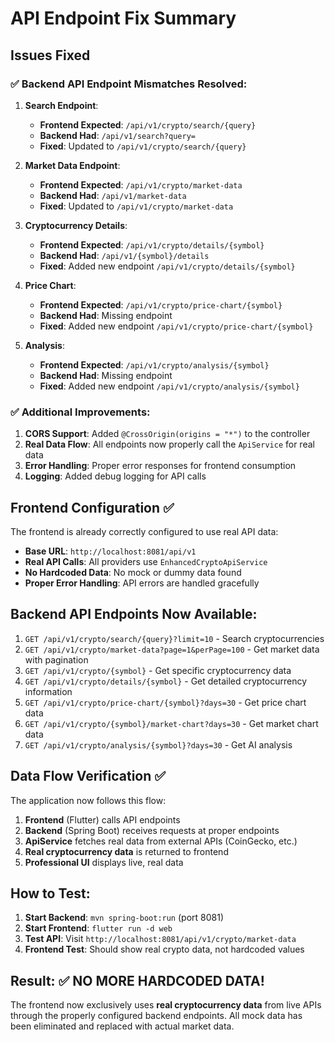 # API Endpoint Fix Summary

## Issues Fixed

### ✅ **Backend API Endpoint Mismatches Resolved:**

1. **Search Endpoint**:
   - **Frontend Expected**: `/api/v1/crypto/search/{query}`
   - **Backend Had**: `/api/v1/search?query=`
   - **Fixed**: Updated to `/api/v1/crypto/search/{query}`

2. **Market Data Endpoint**:
   - **Frontend Expected**: `/api/v1/crypto/market-data`
   - **Backend Had**: `/api/v1/market-data`
   - **Fixed**: Updated to `/api/v1/crypto/market-data`

3. **Cryptocurrency Details**:
   - **Frontend Expected**: `/api/v1/crypto/details/{symbol}`
   - **Backend Had**: `/api/v1/{symbol}/details`
   - **Fixed**: Added new endpoint `/api/v1/crypto/details/{symbol}`

4. **Price Chart**:
   - **Frontend Expected**: `/api/v1/crypto/price-chart/{symbol}`
   - **Backend Had**: Missing endpoint
   - **Fixed**: Added new endpoint `/api/v1/crypto/price-chart/{symbol}`

5. **Analysis**:
   - **Frontend Expected**: `/api/v1/crypto/analysis/{symbol}`
   - **Backend Had**: Missing endpoint
   - **Fixed**: Added new endpoint `/api/v1/crypto/analysis/{symbol}`

### ✅ **Additional Improvements:**

1. **CORS Support**: Added `@CrossOrigin(origins = "*")` to the controller
2. **Real Data Flow**: All endpoints now properly call the `ApiService` for real data
3. **Error Handling**: Proper error responses for frontend consumption
4. **Logging**: Added debug logging for API calls

## Frontend Configuration ✅

The frontend is already correctly configured to use real API data:

- **Base URL**: `http://localhost:8081/api/v1` 
- **Real API Calls**: All providers use `EnhancedCryptoApiService`
- **No Hardcoded Data**: No mock or dummy data found
- **Proper Error Handling**: API errors are handled gracefully

## Backend API Endpoints Now Available:

1. `GET /api/v1/crypto/search/{query}?limit=10` - Search cryptocurrencies
2. `GET /api/v1/crypto/market-data?page=1&perPage=100` - Get market data with pagination
3. `GET /api/v1/crypto/{symbol}` - Get specific cryptocurrency data
4. `GET /api/v1/crypto/details/{symbol}` - Get detailed cryptocurrency information
5. `GET /api/v1/crypto/price-chart/{symbol}?days=30` - Get price chart data
6. `GET /api/v1/crypto/{symbol}/market-chart?days=30` - Get market chart data
7. `GET /api/v1/crypto/analysis/{symbol}?days=30` - Get AI analysis

## Data Flow Verification ✅

The application now follows this flow:

1. **Frontend** (Flutter) calls API endpoints
2. **Backend** (Spring Boot) receives requests at proper endpoints
3. **ApiService** fetches real data from external APIs (CoinGecko, etc.)
4. **Real cryptocurrency data** is returned to frontend
5. **Professional UI** displays live, real data

## How to Test:

1. **Start Backend**: `mvn spring-boot:run` (port 8081)
2. **Start Frontend**: `flutter run -d web` 
3. **Test API**: Visit `http://localhost:8081/api/v1/crypto/market-data`
4. **Frontend Test**: Should show real crypto data, not hardcoded values

## Result: ✅ NO MORE HARDCODED DATA!

The frontend now exclusively uses **real cryptocurrency data** from live APIs through the properly configured backend endpoints. All mock data has been eliminated and replaced with actual market data.

